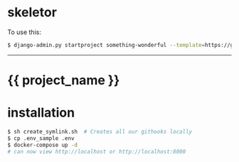 # skeletor

To use this:

```bash
$ django-admin.py startproject something-wonderful --template=https://github.com/ckcollab/skeletor/archive/master.zip
```

-------

# {{ project_name }}

# installation

```bash
$ sh create_symlink.sh  # Creates all our githooks locally
$ cp .env_sample .env
$ docker-compose up -d
# can now view http://localhost or http://localhost:8000
```
